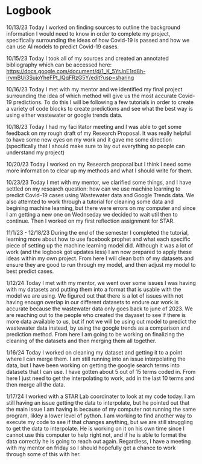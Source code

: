 # Logbook

10/13/23
Today I worked on finding sources to outline the background information I would need to know in order to complete my project, specifically surrounding the ideas of how Covid-19 is passed and how we can use AI models to predict Covid-19 cases.

10/15/23
Today I took all of my sources and created an annotated bibliography which can be accessed here: https://docs.google.com/document/d/1_K_5YrJnE1rd8h-irvmBUi3SujoYheFPt_lQqFRzG5Y/edit?usp=sharing 

10/16/23
Today I met with my mentor and we identified my final project surrounding the idea of which method will give us the most accurate Covid-19 predictions. To do this I will be following a few tutorials in order to create a variety of code blocks to create predictions and see what the best way is using either wastewater or google trends data.

10/18/23
Today I had my facilitator meeting and I was able to get some feedback on my rough draft of my Research Proposal. It was really helpful to have some new eyes on my work and it gave me some direction (specifically that I should make sure to lay out everything so people can understand my project)

10/20/23
Today I worked on my Research proposal but I think I need some more information to clear up my methods and what I should write for them.

10/23/23
Today I met with my mentor, we clarified some things, and I have settled on my research question: how can we use machine learning to predict Covid-19 cases using Wastewater data and Google Trends data. We also attemted to work through a tutorial for cleaning some data and begining machine learning, but there were errors on my computer and since I am getting a new one on Wednseday we decided to wait util then to continue. Then I worked on my first reflection assignment for STAR.

11/1/23 - 12/18/23
During the end of the semester I completed the tutorial, learning more about how to use facebook prophet and what each specific piece of setting up the machine learning model did. Although it was a lot of work (and the logbook got updates less) I am now prepared to apply these ideas within my own project. From here I will clean both of my datasets and ensure they are good to run through my model, and then adjust my model to best predict cases. 

1/12/24
Today I met with my mentor, we went over some issues I was having with my datasets and putting them into a format that is usable with the model we are using. We figured out that there is a lot of issues with not having enougn overlap in our different datasets to endure our work is accurate because the wastewater data only goes back to june of 2023. We are reaching out to the people who created the dayaset to see if there is more data available to us, but if not we will be using out model to predict the wastewater data instead, by using the google trends as a comparison and prediction method. From here I am going to be working on finalizing the cleaning of the datasets and then merging them all together.

1/16/24 
Today I worked on cleaning my dataset and getting it to a point where I can merge them. I am still running into an issue interpolating the data, but I have been working on getting the google search terms into datasets that I can use. I have gotten about 5 out of 15 terms coded in. From here I just need to get the interpolating to work, add in the last 10 terms and then merge all the data.


1/17/24
I worked with a STAR Lab coordinater to look at my code today. I am still having an issue getting the data to interpolate, but he pointed out that the main issue I am having is because of my computer not running the same program, likley a lower level of python. I am working to find another way to execute my code to see if that changes anything, but we are still struggling to get the data to interpolate. He is working on it on his own time since I cannot use this computer to help right not, and if he is able to format the data correctly he is going to reach out again. Regardless, I have a meeting with my mentor on friday so I should hopefully get a chance to work through some of this with her.
